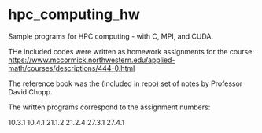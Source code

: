 # hpc_computing_hw
Sample programs for HPC computing - with C, MPI, and CUDA.

THe included codes were written as homework assignments for the course:
https://www.mccormick.northwestern.edu/applied-math/courses/descriptions/444-0.html

The reference book was the (included in repo) set of notes by Professor David Chopp.

The written programs correspond to the assignment numbers:

10.3.1
10.4.1
21.1.2
21.2.4
27.3.1
27.4.1
